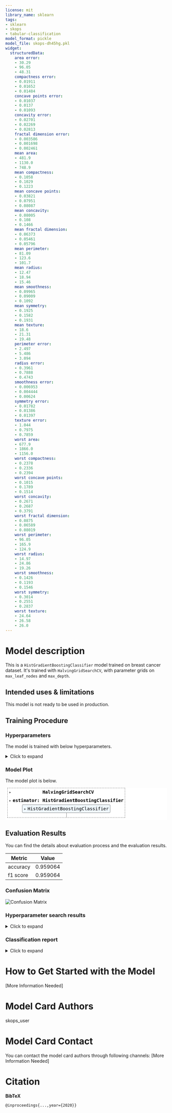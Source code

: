 ```yaml
---
license: mit
library_name: sklearn
tags:
- sklearn
- skops
- tabular-classification
model_format: pickle
model_file: skops-dh45hg.pkl
widget:
  structuredData:
    area error:
    - 30.29
    - 96.05
    - 48.31
    compactness error:
    - 0.01911
    - 0.01652
    - 0.01484
    concave points error:
    - 0.01037
    - 0.0137
    - 0.01093
    concavity error:
    - 0.02701
    - 0.02269
    - 0.02813
    fractal dimension error:
    - 0.003586
    - 0.001698
    - 0.002461
    mean area:
    - 481.9
    - 1130.0
    - 748.9
    mean compactness:
    - 0.1058
    - 0.1029
    - 0.1223
    mean concave points:
    - 0.03821
    - 0.07951
    - 0.08087
    mean concavity:
    - 0.08005
    - 0.108
    - 0.1466
    mean fractal dimension:
    - 0.06373
    - 0.05461
    - 0.05796
    mean perimeter:
    - 81.09
    - 123.6
    - 101.7
    mean radius:
    - 12.47
    - 18.94
    - 15.46
    mean smoothness:
    - 0.09965
    - 0.09009
    - 0.1092
    mean symmetry:
    - 0.1925
    - 0.1582
    - 0.1931
    mean texture:
    - 18.6
    - 21.31
    - 19.48
    perimeter error:
    - 2.497
    - 5.486
    - 3.094
    radius error:
    - 0.3961
    - 0.7888
    - 0.4743
    smoothness error:
    - 0.006953
    - 0.004444
    - 0.00624
    symmetry error:
    - 0.01782
    - 0.01386
    - 0.01397
    texture error:
    - 1.044
    - 0.7975
    - 0.7859
    worst area:
    - 677.9
    - 1866.0
    - 1156.0
    worst compactness:
    - 0.2378
    - 0.2336
    - 0.2394
    worst concave points:
    - 0.1015
    - 0.1789
    - 0.1514
    worst concavity:
    - 0.2671
    - 0.2687
    - 0.3791
    worst fractal dimension:
    - 0.0875
    - 0.06589
    - 0.08019
    worst perimeter:
    - 96.05
    - 165.9
    - 124.9
    worst radius:
    - 14.97
    - 24.86
    - 19.26
    worst smoothness:
    - 0.1426
    - 0.1193
    - 0.1546
    worst symmetry:
    - 0.3014
    - 0.2551
    - 0.2837
    worst texture:
    - 24.64
    - 26.58
    - 26.0
---
```


# Model description

This is a `HistGradientBoostingClassifier` model trained on breast cancer dataset. It's trained with `HalvingGridSearchCV`, with parameter grids on `max_leaf_nodes` and `max_depth`.

## Intended uses & limitations

This model is not ready to be used in production.

## Training Procedure

### Hyperparameters

The model is trained with below hyperparameters.

<details>
<summary> Click to expand </summary>

| Hyperparameter                  | Value                                                    |
|---------------------------------|----------------------------------------------------------|
| aggressive_elimination          | False                                                    |
| cv                              | 5                                                        |
| error_score                     | nan                                                      |
| estimator__categorical_features |                                                          |
| estimator__class_weight         |                                                          |
| estimator__early_stopping       | auto                                                     |
| estimator__interaction_cst      |                                                          |
| estimator__l2_regularization    | 0.0                                                      |
| estimator__learning_rate        | 0.1                                                      |
| estimator__loss                 | log_loss                                                 |
| estimator__max_bins             | 255                                                      |
| estimator__max_depth            |                                                          |
| estimator__max_iter             | 100                                                      |
| estimator__max_leaf_nodes       | 31                                                       |
| estimator__min_samples_leaf     | 20                                                       |
| estimator__monotonic_cst        |                                                          |
| estimator__n_iter_no_change     | 10                                                       |
| estimator__random_state         |                                                          |
| estimator__scoring              | loss                                                     |
| estimator__tol                  | 1e-07                                                    |
| estimator__validation_fraction  | 0.1                                                      |
| estimator__verbose              | 0                                                        |
| estimator__warm_start           | False                                                    |
| estimator                       | HistGradientBoostingClassifier()                         |
| factor                          | 3                                                        |
| max_resources                   | auto                                                     |
| min_resources                   | exhaust                                                  |
| n_jobs                          | -1                                                       |
| param_grid                      | {'max_leaf_nodes': [5, 10, 15], 'max_depth': [2, 5, 10]} |
| random_state                    | 42                                                       |
| refit                           | True                                                     |
| resource                        | n_samples                                                |
| return_train_score              | True                                                     |
| scoring                         |                                                          |
| verbose                         | 0                                                        |

</details>

### Model Plot

The model plot is below.

<style>#sk-container-id-2 {color: black;background-color: white;}#sk-container-id-2 pre{padding: 0;}#sk-container-id-2 div.sk-toggleable {background-color: white;}#sk-container-id-2 label.sk-toggleable__label {cursor: pointer;display: block;width: 100%;margin-bottom: 0;padding: 0.3em;box-sizing: border-box;text-align: center;}#sk-container-id-2 label.sk-toggleable__label-arrow:before {content: "▸";float: left;margin-right: 0.25em;color: #696969;}#sk-container-id-2 label.sk-toggleable__label-arrow:hover:before {color: black;}#sk-container-id-2 div.sk-estimator:hover label.sk-toggleable__label-arrow:before {color: black;}#sk-container-id-2 div.sk-toggleable__content {max-height: 0;max-width: 0;overflow: hidden;text-align: left;background-color: #f0f8ff;}#sk-container-id-2 div.sk-toggleable__content pre {margin: 0.2em;color: black;border-radius: 0.25em;background-color: #f0f8ff;}#sk-container-id-2 input.sk-toggleable__control:checked~div.sk-toggleable__content {max-height: 200px;max-width: 100%;overflow: auto;}#sk-container-id-2 input.sk-toggleable__control:checked~label.sk-toggleable__label-arrow:before {content: "▾";}#sk-container-id-2 div.sk-estimator input.sk-toggleable__control:checked~label.sk-toggleable__label {background-color: #d4ebff;}#sk-container-id-2 div.sk-label input.sk-toggleable__control:checked~label.sk-toggleable__label {background-color: #d4ebff;}#sk-container-id-2 input.sk-hidden--visually {border: 0;clip: rect(1px 1px 1px 1px);clip: rect(1px, 1px, 1px, 1px);height: 1px;margin: -1px;overflow: hidden;padding: 0;position: absolute;width: 1px;}#sk-container-id-2 div.sk-estimator {font-family: monospace;background-color: #f0f8ff;border: 1px dotted black;border-radius: 0.25em;box-sizing: border-box;margin-bottom: 0.5em;}#sk-container-id-2 div.sk-estimator:hover {background-color: #d4ebff;}#sk-container-id-2 div.sk-parallel-item::after {content: "";width: 100%;border-bottom: 1px solid gray;flex-grow: 1;}#sk-container-id-2 div.sk-label:hover label.sk-toggleable__label {background-color: #d4ebff;}#sk-container-id-2 div.sk-serial::before {content: "";position: absolute;border-left: 1px solid gray;box-sizing: border-box;top: 0;bottom: 0;left: 50%;z-index: 0;}#sk-container-id-2 div.sk-serial {display: flex;flex-direction: column;align-items: center;background-color: white;padding-right: 0.2em;padding-left: 0.2em;position: relative;}#sk-container-id-2 div.sk-item {position: relative;z-index: 1;}#sk-container-id-2 div.sk-parallel {display: flex;align-items: stretch;justify-content: center;background-color: white;position: relative;}#sk-container-id-2 div.sk-item::before, #sk-container-id-2 div.sk-parallel-item::before {content: "";position: absolute;border-left: 1px solid gray;box-sizing: border-box;top: 0;bottom: 0;left: 50%;z-index: -1;}#sk-container-id-2 div.sk-parallel-item {display: flex;flex-direction: column;z-index: 1;position: relative;background-color: white;}#sk-container-id-2 div.sk-parallel-item:first-child::after {align-self: flex-end;width: 50%;}#sk-container-id-2 div.sk-parallel-item:last-child::after {align-self: flex-start;width: 50%;}#sk-container-id-2 div.sk-parallel-item:only-child::after {width: 0;}#sk-container-id-2 div.sk-dashed-wrapped {border: 1px dashed gray;margin: 0 0.4em 0.5em 0.4em;box-sizing: border-box;padding-bottom: 0.4em;background-color: white;}#sk-container-id-2 div.sk-label label {font-family: monospace;font-weight: bold;display: inline-block;line-height: 1.2em;}#sk-container-id-2 div.sk-label-container {text-align: center;}#sk-container-id-2 div.sk-container {/* jupyter's `normalize.less` sets `[hidden] { display: none; }` but bootstrap.min.css set `[hidden] { display: none !important; }` so we also need the `!important` here to be able to override the default hidden behavior on the sphinx rendered scikit-learn.org. See: https://github.com/scikit-learn/scikit-learn/issues/21755 */display: inline-block !important;position: relative;}#sk-container-id-2 div.sk-text-repr-fallback {display: none;}</style><div id="sk-container-id-2" class="sk-top-container" style="overflow: auto;"><div class="sk-text-repr-fallback"><pre>HalvingGridSearchCV(estimator=HistGradientBoostingClassifier(), n_jobs=-1,param_grid={&#x27;max_depth&#x27;: [2, 5, 10],&#x27;max_leaf_nodes&#x27;: [5, 10, 15]},random_state=42)</pre><b>In a Jupyter environment, please rerun this cell to show the HTML representation or trust the notebook. <br />On GitHub, the HTML representation is unable to render, please try loading this page with nbviewer.org.</b></div><div class="sk-container" hidden><div class="sk-item sk-dashed-wrapped"><div class="sk-label-container"><div class="sk-label sk-toggleable"><input class="sk-toggleable__control sk-hidden--visually" id="sk-estimator-id-4" type="checkbox" ><label for="sk-estimator-id-4" class="sk-toggleable__label sk-toggleable__label-arrow">HalvingGridSearchCV</label><div class="sk-toggleable__content"><pre>HalvingGridSearchCV(estimator=HistGradientBoostingClassifier(), n_jobs=-1,param_grid={&#x27;max_depth&#x27;: [2, 5, 10],&#x27;max_leaf_nodes&#x27;: [5, 10, 15]},random_state=42)</pre></div></div></div><div class="sk-parallel"><div class="sk-parallel-item"><div class="sk-item"><div class="sk-label-container"><div class="sk-label sk-toggleable"><input class="sk-toggleable__control sk-hidden--visually" id="sk-estimator-id-5" type="checkbox" ><label for="sk-estimator-id-5" class="sk-toggleable__label sk-toggleable__label-arrow">estimator: HistGradientBoostingClassifier</label><div class="sk-toggleable__content"><pre>HistGradientBoostingClassifier()</pre></div></div></div><div class="sk-serial"><div class="sk-item"><div class="sk-estimator sk-toggleable"><input class="sk-toggleable__control sk-hidden--visually" id="sk-estimator-id-6" type="checkbox" ><label for="sk-estimator-id-6" class="sk-toggleable__label sk-toggleable__label-arrow">HistGradientBoostingClassifier</label><div class="sk-toggleable__content"><pre>HistGradientBoostingClassifier()</pre></div></div></div></div></div></div></div></div></div></div>

## Evaluation Results

You can find the details about evaluation process and the evaluation results.

| Metric   |    Value |
|----------|----------|
| accuracy | 0.959064 |
| f1 score | 0.959064 |

### Confusion Matrix

![Confusion Matrix](confusion_matrix.png)

### Hyperparameter search results

<details>
<summary> Click to expand </summary>

|   iter |   n_resources |   mean_fit_time |   std_fit_time |   mean_score_time |   std_score_time |   param_max_depth |   param_max_leaf_nodes | params                                  |   split0_test_score |   split1_test_score |   split2_test_score |   split3_test_score |   split4_test_score |   mean_test_score |   std_test_score |   rank_test_score |   split0_train_score |   split1_train_score |   split2_train_score |   split3_train_score |   split4_train_score |   mean_train_score |   std_train_score |
|--------|---------------|-----------------|----------------|-------------------|------------------|-------------------|------------------------|-----------------------------------------|---------------------|---------------------|---------------------|---------------------|---------------------|-------------------|------------------|-------------------|----------------------|----------------------|----------------------|----------------------|----------------------|--------------------|-------------------|
|      0 |            44 |       0.0364673 |     0.00137727 |        0.00467963 |      0.000437588 |                 2 |                      5 | {'max_depth': 2, 'max_leaf_nodes': 5}   |            0.875    |            0.5      |            0.625    |            0.75     |            0.375    |          0.625    |        0.176777  |                 5 |             0.628571 |             0.628571 |             0.628571 |             0.514286 |             0.514286 |           0.582857 |         0.0559883 |
|      0 |            44 |       0.0416689 |     0.0053036  |        0.00610275 |      0.00121253  |                 2 |                     10 | {'max_depth': 2, 'max_leaf_nodes': 10}  |            0.875    |            0.5      |            0.625    |            0.75     |            0.375    |          0.625    |        0.176777  |                 5 |             0.628571 |             0.628571 |             0.628571 |             0.514286 |             0.514286 |           0.582857 |         0.0559883 |
|      0 |            44 |       0.0417622 |     0.00202692 |        0.00472674 |      0.000454188 |                 2 |                     15 | {'max_depth': 2, 'max_leaf_nodes': 15}  |            0.875    |            0.5      |            0.625    |            0.75     |            0.375    |          0.625    |        0.176777  |                 5 |             0.628571 |             0.628571 |             0.628571 |             0.514286 |             0.514286 |           0.582857 |         0.0559883 |
|      0 |            44 |       0.0287241 |     0.00502255 |        0.00473881 |      0.00103753  |                 5 |                      5 | {'max_depth': 5, 'max_leaf_nodes': 5}   |            0.875    |            0.5      |            0.625    |            0.75     |            0.375    |          0.625    |        0.176777  |                 5 |             0.628571 |             0.628571 |             0.628571 |             0.514286 |             0.514286 |           0.582857 |         0.0559883 |
|      0 |            44 |       0.027582  |     0.00297185 |        0.00384212 |      0.000206414 |                 5 |                     10 | {'max_depth': 5, 'max_leaf_nodes': 10}  |            0.875    |            0.5      |            0.625    |            0.75     |            0.375    |          0.625    |        0.176777  |                 5 |             0.628571 |             0.628571 |             0.628571 |             0.514286 |             0.514286 |           0.582857 |         0.0559883 |
|      0 |            44 |       0.0282766 |     0.00176699 |        0.0041244  |      0.000461875 |                 5 |                     15 | {'max_depth': 5, 'max_leaf_nodes': 15}  |            0.875    |            0.5      |            0.625    |            0.75     |            0.375    |          0.625    |        0.176777  |                 5 |             0.628571 |             0.628571 |             0.628571 |             0.514286 |             0.514286 |           0.582857 |         0.0559883 |
|      0 |            44 |       0.0276588 |     0.00172639 |        0.00428057 |      0.000614017 |                10 |                      5 | {'max_depth': 10, 'max_leaf_nodes': 5}  |            0.875    |            0.5      |            0.625    |            0.75     |            0.375    |          0.625    |        0.176777  |                 5 |             0.628571 |             0.628571 |             0.628571 |             0.514286 |             0.514286 |           0.582857 |         0.0559883 |
|      0 |            44 |       0.0279871 |     0.00233633 |        0.00380721 |      0.000342582 |                10 |                     10 | {'max_depth': 10, 'max_leaf_nodes': 10} |            0.875    |            0.5      |            0.625    |            0.75     |            0.375    |          0.625    |        0.176777  |                 5 |             0.628571 |             0.628571 |             0.628571 |             0.514286 |             0.514286 |           0.582857 |         0.0559883 |
|      0 |            44 |       0.018503  |     0.00201536 |        0.00275998 |      0.000491374 |                10 |                     15 | {'max_depth': 10, 'max_leaf_nodes': 15} |            0.875    |            0.5      |            0.625    |            0.75     |            0.375    |          0.625    |        0.176777  |                 5 |             0.628571 |             0.628571 |             0.628571 |             0.514286 |             0.514286 |           0.582857 |         0.0559883 |
|      1 |           132 |       0.0799966 |     0.00543181 |        0.00442705 |      0.00043712  |                10 |                      5 | {'max_depth': 10, 'max_leaf_nodes': 5}  |            0.961538 |            0.923077 |            0.923077 |            0.961538 |            0.961538 |          0.946154 |        0.0188422 |                 2 |             1        |             1        |             1        |             1        |             1        |           1        |         0         |
|      1 |           132 |       0.07821   |     0.00702791 |        0.00455184 |      0.00122804  |                10 |                     10 | {'max_depth': 10, 'max_leaf_nodes': 10} |            0.961538 |            0.923077 |            0.923077 |            0.961538 |            0.961538 |          0.946154 |        0.0188422 |                 2 |             1        |             1        |             1        |             1        |             1        |           1        |         0         |
|      1 |           132 |       0.0726778 |     0.00244798 |        0.00384359 |      0.0006801   |                10 |                     15 | {'max_depth': 10, 'max_leaf_nodes': 15} |            0.961538 |            0.923077 |            0.923077 |            0.961538 |            0.961538 |          0.946154 |        0.0188422 |                 2 |             1        |             1        |             1        |             1        |             1        |           1        |         0         |
|      2 |           396 |       0.177302  |     0.00386341 |        0.00310183 |      0.000460711 |                10 |                     15 | {'max_depth': 10, 'max_leaf_nodes': 15} |            0.962025 |            0.911392 |            0.987342 |            0.974359 |            0.935897 |          0.954203 |        0.0273257 |                 1 |             1        |             1        |             1        |             1        |             1        |           1        |         0         |

</details>

### Classification report

<details>
<summary> Click to expand </summary>

| index        |   precision |   recall |   f1-score |   support |
|--------------|-------------|----------|------------|-----------|
| malignant    |    0.951613 | 0.936508 |   0.944    |        63 |
| benign       |    0.963303 | 0.972222 |   0.967742 |       108 |
| macro avg    |    0.957458 | 0.954365 |   0.955871 |       171 |
| weighted avg |    0.958996 | 0.959064 |   0.958995 |       171 |

</details>

# How to Get Started with the Model

[More Information Needed]

# Model Card Authors

skops_user

# Model Card Contact

You can contact the model card authors through following channels:
[More Information Needed]

# Citation

**BibTeX**

```
@inproceedings{...,year={2020}}
```
